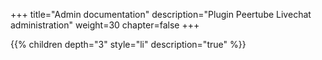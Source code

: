 +++
title="Admin documentation"
description="Plugin Peertube Livechat administration"
weight=30
chapter=false
+++

{{% children depth="3" style="li" description="true" %}}
